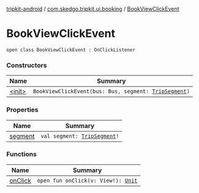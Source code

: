 [tripkit-android](../../index.md) / [com.skedgo.tripkit.ui.booking](../index.md) / [BookViewClickEvent](./index.md)

# BookViewClickEvent

`open class BookViewClickEvent : OnClickListener`

### Constructors

| Name | Summary |
|---|---|
| [&lt;init&gt;](-init-.md) | `BookViewClickEvent(bus: Bus, segment: `[`TripSegment`](../../com.skedgo.tripkit.routing/-trip-segment/index.md)`)` |

### Properties

| Name | Summary |
|---|---|
| [segment](segment.md) | `val segment: `[`TripSegment`](../../com.skedgo.tripkit.routing/-trip-segment/index.md)`!` |

### Functions

| Name | Summary |
|---|---|
| [onClick](on-click.md) | `open fun onClick(v: View!): `[`Unit`](https://kotlinlang.org/api/latest/jvm/stdlib/kotlin/-unit/index.html) |

